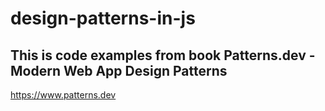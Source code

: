 # design-patterns-in-js

## This is code examples from book Patterns.dev - Modern Web App Design Patterns
https://www.patterns.dev
